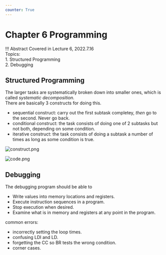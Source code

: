 ```yaml
---
counter: True  
---
```


# Chapter 6 Programming

!!! Abstract
    Covered in Lecture 6, 2022.7.16  
    Topics:    
    1. Structured Programming    
    2. Debugging

## Structured Programming

The larger tasks are systematically broken down into smaller ones, which is called *systematic decomposition.*  
There are basically 3 constructs for doing this.  

* sequential construct: carry out the first subtask completey, *then* go to the second. Never go back.
* conditional construct: the task consists of doing one of 2 subtasks but not both, depending on some condition.
* iterative construct: the task consists of doing a subtask a number of times as long as some condition is true.

![construct.png](https://s2.loli.net/2022/07/17/1Ie6Wg7NyfPE9Dt.png)  

![code.png](https://s2.loli.net/2022/07/17/eJ5HnxMOPZ31EwW.png)

## Debugging

The debugging program should be able to

* Write values into memory locations and registers.  
* Execute instruction sequences in a program.  
* Stop execution when desired.  
* Examine what is in memory and registers at any point in the program.  

common errors:

* incorrectly setting the loop times.  
* confusing LDI and LD.  
* forgetting the CC so BR tests the wrong condition.  
* corner cases.
